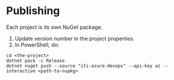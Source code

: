 # Publishing
Each project is its own NuGet package.

1. Update version number in the project properties.
2. In PowerShell, do:
```
cd <the-project>
dotnet pack -c Release
dotnet nuget push --source "iti-azure-devops" --api-key az --interactive <path-to-nupkg>
```